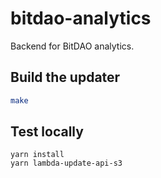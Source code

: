 # bitdao-analytics

Backend for BitDAO analytics.

## Build the updater
```bash
make
```

## Test locally
```
yarn install
yarn lambda-update-api-s3
```
